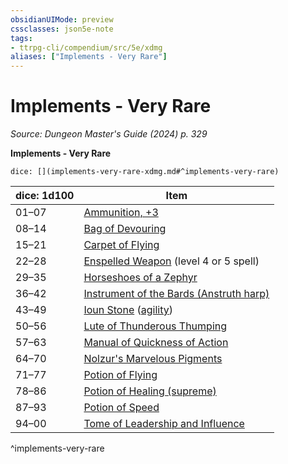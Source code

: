 ```yaml
---
obsidianUIMode: preview
cssclasses: json5e-note
tags:
- ttrpg-cli/compendium/src/5e/xdmg
aliases: ["Implements - Very Rare"]
---
```

# Implements - Very Rare
*Source: Dungeon Master's Guide (2024) p. 329* 

**Implements - Very Rare**

`dice: [](implements-very-rare-xdmg.md#^implements-very-rare)`

| dice: 1d100 | Item |
|-------------|------|
| 01–07 | [Ammunition, +3](3-ammunition-xdmg.md) |
| 08–14 | [Bag of Devouring](bag-of-devouring-xdmg.md) |
| 15–21 | [Carpet of Flying](carpet-of-flying-xdmg.md) |
| 22–28 | [Enspelled Weapon](enspelled-weapon-xdmg.md) (level 4 or 5 spell) |
| 29–35 | [Horseshoes of a Zephyr](horseshoes-of-a-zephyr-xdmg.md) |
| 36–42 | [Instrument of the Bards (Anstruth harp)](instrument-of-the-bards-anstruth-harp-xdmg.md) |
| 43–49 | [Ioun Stone](ioun-stone-xdmg.md) ([agility](ioun-stone-agility-xdmg.md)) |
| 50–56 | [Lute of Thunderous Thumping](lute-of-thunderous-thumping-xdmg.md) |
| 57–63 | [Manual of Quickness of Action](manual-of-quickness-of-action-xdmg.md) |
| 64–70 | [Nolzur's Marvelous Pigments](nolzurs-marvelous-pigments-xdmg.md) |
| 71–77 | [Potion of Flying](potion-of-flying-xdmg.md) |
| 78–86 | [Potion of Healing (supreme)](potion-of-supreme-healing-xdmg.md) |
| 87–93 | [Potion of Speed](potion-of-speed-xdmg.md) |
| 94–00 | [Tome of Leadership and Influence](tome-of-leadership-and-influence-xdmg.md) |
^implements-very-rare